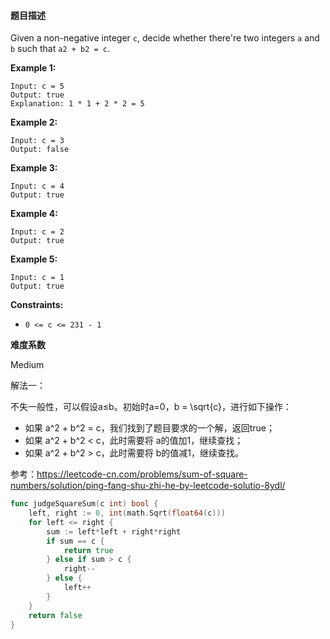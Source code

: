 #### 题目描述
Given a non-negative integer `c`, decide whether there're two integers `a` and `b` such that `a2 + b2 = c`.

 

**Example 1:**

```
Input: c = 5
Output: true
Explanation: 1 * 1 + 2 * 2 = 5
```

**Example 2:**

```
Input: c = 3
Output: false
```

**Example 3:**

```
Input: c = 4
Output: true
```

**Example 4:**

```
Input: c = 2
Output: true
```

**Example 5:**

```
Input: c = 1
Output: true
```

 

**Constraints:**

- `0 <= c <= 231 - 1`

**难度系数**    

Medium  

解法一：

不失一般性，可以假设a≤b。初始时a=0，b = \sqrt{c}，进行如下操作：

- 如果 a^2 + b^2 = c，我们找到了题目要求的一个解，返回true；
- 如果 a^2 + b^2 < c，此时需要将 a的值加1，继续查找；
- 如果 a^2 + b^2 > c，此时需要将 b的值减1，继续查找。

参考：https://leetcode-cn.com/problems/sum-of-square-numbers/solution/ping-fang-shu-zhi-he-by-leetcode-solutio-8ydl/

```go
func judgeSquareSum(c int) bool {
    left, right := 0, int(math.Sqrt(float64(c)))
    for left <= right {
        sum := left*left + right*right
        if sum == c {
            return true
        } else if sum > c {
            right--
        } else {
            left++
        }
    }
    return false
}

```

